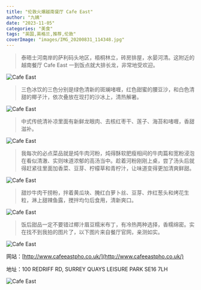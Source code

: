 ```yaml
---
title: "伦敦火爆越南餐厅 Cafe East"
author: "九姨"
date: "2023-11-05"
categories: "美食"
tags: "英国,英格兰,推荐,伦敦"
coverImage: "images/IMG_20200831_114348.jpg"
---
```


>泰晤士河南岸的萨利码头地区，梧桐林立，砖房排屋，水晏河清。这附近的越南餐厅 Cafe East 一到饭点就大排长龙，非常地受欢迎。

![Cafe East](images/IMG_20200921_220704.jpg)

>三色冰饮的三色分别是绿色清新的斑斓啫喱，红色甜蜜的腰豆沙，和白色清甜的椰子汁，依次叠放在现打的沙冰上，清热解暑。

![Cafe East](images/IMG_20200831_113716.jpg)

>中式传统清补凉里面有新鲜龙眼肉、去核红枣干、莲子、海苔和啫喱，香甜滋补。

![Cafe East](images/IMG_20200831_113722.jpg)

>我每次的必点菜品就是炖牛肉河粉，炖得酥软肥瘦相间的牛肉篇和宽粉浸泡在看似清澈、实则味道浓郁的高汤当中。趁着河粉刚刚上桌，尝了汤头后就得赶紧往里面加香菜、豆芽、柠檬草和青柠汁，让味道变得更加清爽鲜甜。

![Cafe East](images/IMG_20200831_114348.jpg)

>甜炒牛肉干捞粉，拌着黄瓜块、腌红白萝卜丝、豆芽、炸红葱头和烤花生粒，淋上甜辣鱼露，搅拌均匀后食用，清新爽口。

![Cafe East](images/IMG_20200831_114458.jpg)

>饭后甜品一定不要错过椰汁眉豆糯米布丁，有冷热两种选择，香糯绵密。实在找不到我拍的图片了，以下图片来自餐厅官网，亲测如实。

![Cafe East](images/cafeeast1.jpg)

网站：[http://www.cafeeastpho.co.uk/](http://www.cafeeastpho.co.uk/)

地址：100 REDRIFF RD, SURREY QUAYS LEISURE PARK SE16 7LH

![Cafe East](images/cafeeast.jpg)
